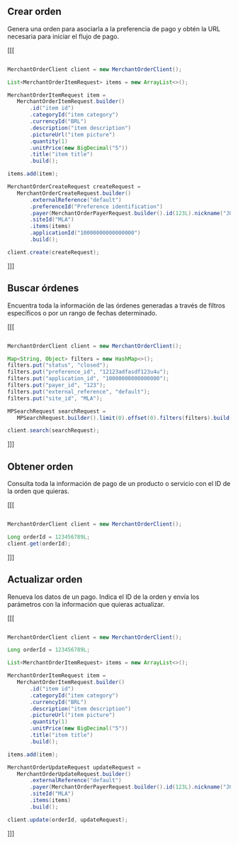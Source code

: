 ## Crear orden

Genera una orden para asociarla a la preferencia de pago y obtén la URL necesaria para iniciar el flujo de pago.


[[[
```java

MerchantOrderClient client = new MerchantOrderClient();

List<MerchantOrderItemRequest> items = new ArrayList<>();

MerchantOrderItemRequest item =
   MerchantOrderItemRequest.builder()
       .id("item id")
       .categoryId("item category")
       .currencyId("BRL")
       .description("item description")
       .pictureUrl("item picture")
       .quantity(1)
       .unitPrice(new BigDecimal("5"))
       .title("item title")
       .build();

items.add(item);

MerchantOrderCreateRequest createRequest =
   MerchantOrderCreateRequest.builder()
       .externalReference("default")
       .preferenceId("Preference identification")
       .payer(MerchantOrderPayerRequest.builder().id(123L).nickname("JOHN").build())
       .siteId("MLA")
       .items(items)
       .applicationId("10000000000000000")
       .build();

client.create(createRequest);
```
]]]

## Buscar órdenes

Encuentra toda la información de las órdenes generadas a través de filtros específicos o por un rango de fechas determinado.


[[[
```java

MerchantOrderClient client = new MerchantOrderClient();

Map<String, Object> filters = new HashMap<>();
filters.put("status", "closed");
filters.put("preference_id", "12123adfasdf123u4u");
filters.put("application_id", "10000000000000000");
filters.put("payer_id", "123");
filters.put("external_reference", "default");
filters.put("site_id", "MLA");

MPSearchRequest searchRequest =
   MPSearchRequest.builder().limit(0).offset(0).filters(filters).build();

client.search(searchRequest);
```
]]]

## Obtener orden

Consulta toda la información de pago de un producto o servicio con el ID de la orden que quieras.

[[[
```java

MerchantOrderClient client = new MerchantOrderClient();

Long orderId = 123456789L;
client.get(orderId);
```
]]]

## Actualizar orden

Renueva los datos de un pago. Indica el ID de la orden y envía los parámetros con la información que quieras actualizar.

[[[
```java

MerchantOrderClient client = new MerchantOrderClient();

Long orderId = 123456789L;

List<MerchantOrderItemRequest> items = new ArrayList<>();

MerchantOrderItemRequest item =
   MerchantOrderItemRequest.builder()
       .id("item id")
       .categoryId("item category")
       .currencyId("BRL")
       .description("item description")
       .pictureUrl("item picture")
       .quantity(1)
       .unitPrice(new BigDecimal("5"))
       .title("item title")
       .build();

items.add(item);

MerchantOrderUpdateRequest updateRequest =
   MerchantOrderUpdateRequest.builder()
       .externalReference("default")
       .payer(MerchantOrderPayerRequest.builder().id(123L).nickname("JOHN").build())
       .siteId("MLA")
       .items(items)
       .build();

client.update(orderId, updateRequest);
```
]]]
